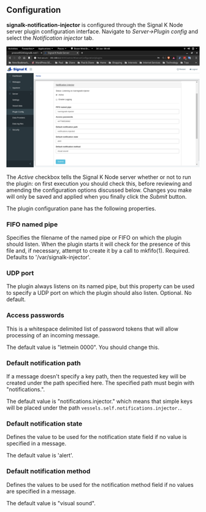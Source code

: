 ## Configuration

__signalk-notification-injector__ is configured through the Signal K
Node server plugin configuration interface.
Navigate to _Server->Plugin config_ and select the _Notification injector_ tab.

![Plugin configuration screen](readme/screenshot.png)

The _Active_ checkbox tells the Signal K Node server whether or not to run the
plugin: on first execution you should check this, before reviewing and
amending the configuration options discussed below.
Changes you make will only be saved and applied when you finally click the
_Submit_ button.

The plugin configuration pane has the following properties.

### FIFO named pipe

Specifies the filename of the named pipe or FIFO on which the plugin should
listen.
When the plugin starts it will check for the presence of this file and, if
necessary, attempt to create it by a call to mkfifo(1).
Required.
Defaults to '/var/signalk-injector'.

### UDP port

The plugin always listens on its named pipe, but this property can be used
to specify a UDP port on which the plugin should also listen.
Optional.
No default.

### Access passwords

This is a whitespace delimited list of password tokens that will allow
processing of an incoming message.

The default value is "letmein 0000".  You should change this.

### Default notification path

If a message doesn't specify a key path, then the requested key will be
created under the path specified here.  The specified path must begin
with "notifications.".

The default value is "notifications.injector." which means that simple
keys will be placed under the path ```vessels.self.notifications.injector.```. 

### Default notification state

Defines the value to be used for the notification state field if no value
is specified in a message.

The default value is 'alert'.

### Default notification method

Defines the values to be used for the notification method field if no values
are specified in a message.

The default value is "visual sound".
